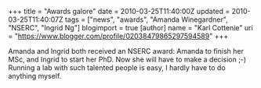 +++
title = "Awards galore"
date = 2010-03-25T11:40:00Z
updated = 2010-03-25T11:40:07Z
tags = ["news", "awards", "Amanda Winegardner", "NSERC", "Ingrid Ng"]
blogimport = true 
[author]
	name = "Karl Cottenie"
	uri = "https://www.blogger.com/profile/02038479865297594589"
+++

Amanda and Ingrid both received an NSERC award: Amanda to finish her MSc, and Ingrid to start her PhD. Now she will have to make a decision ;-) Running a lab with such talented people is easy, I hardly have to do anything myself.
